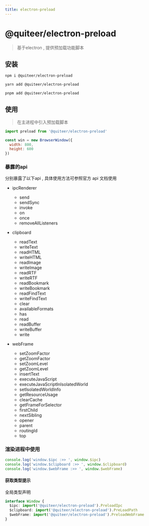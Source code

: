 ```yaml
---
title: electron-preload
---
```


# @quiteer/electron-preload


> 基于electron , 提供预加载功能脚本

## 安装

```bash
npm i @quiteer/electron-preload
```
```bash
yarn add @quiteer/electron-preload
```
```bash
pnpm add @quiteer/electron-preload
```


## 使用

> 在主进程中引入预加载脚本

```js
import preload from '@quiteer/electron-preload'

const win = new BrowserWindow({
  width: 800,
  height: 600
})
```

### 暴露的api

分别暴露了以下api , 具体使用方法可参照官方 api 文档使用

- ipcRenderer
  - send
  - sendSync
  - invoke
  - on
  - once
  - removeAllListeners

- clipboard
  - readText
  - writeText
  - readHTML
  - writeHTML
  - readImage
  - writeImage
  - readRTF
  - writeRTF
  - readBookmark
  - writeBookmark
  - readFindText
  - writeFindText
  - clear
  - availableFormats
  - has
  - read
  - readBuffer
  - writeBuffer
  - write

- webFrame
  -  setZoomFactor
  -  getZoomFactor
  -  setZoomLevel
  -  getZoomLevel
  -  insertText
  -  executeJavaScript
  -  executeJavaScriptInIsolatedWorld
  -  setIsolatedWorldInfo
  -  getResourceUsage
  -  clearCache
  -  getFrameForSelector
  -  firstChild
  -  nextSibling
  -  opener
  -  parent
  -  routingId
  -  top


### 渲染进程中使用

```js
console.log('window.$ipc :>> ', window.$ipc)
console.log('window.$clipboard :>> ', window.$clipboard)
console.log('window.$webFrame :>> ', window.$webFrame)
```

#### 获取类型提示

全局类型声明
```ts
interface Window {
  $ipc: import('@quiteer/electron-preload').PreloadIpc
  $clipboard: import('@quiteer/electron-preload').PreLoadPath
  $webFrame: import('@quiteer/electron-preload').PreloadWebFrame
}
```


